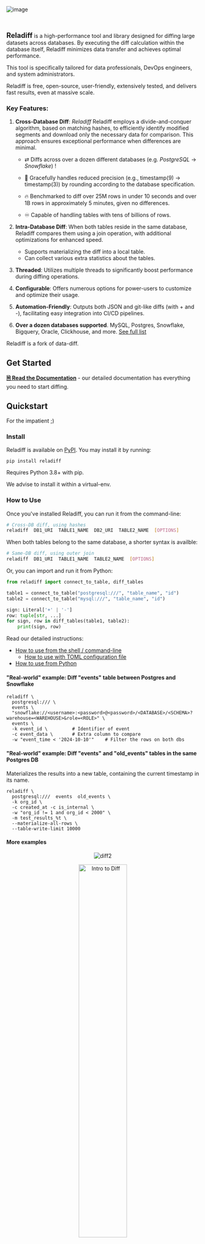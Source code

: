 
![image](https://github.com/erezsh/reladiff/assets/731464/861350ce-7283-49ee-85a6-e8086d23440e)

&nbsp;
<br/>
<br/>
<span style="font-size:1.3em">**Reladiff**</span> is a high-performance tool and library designed for diffing large datasets across databases. By executing the diff calculation within the database itself, Reladiff minimizes data transfer and achieves optimal performance.

This tool is specifically tailored for data professionals, DevOps engineers, and system administrators.

Reladiff is free, open-source, user-friendly, extensively tested, and delivers fast results, even at massive scale.

### Key Features:

 1. **Cross-Database Diff**: *Reladiff* Reladiff employs a divide-and-conquer algorithm, based on matching hashes, to efficiently identify modified segments and download only the necessary data for comparison. This approach ensures exceptional performance when differences are minimal.

    - ⇄  Diffs across over a dozen different databases (e.g. *PostgreSQL* -> *Snowflake*) !

    - 🧠 Gracefully handles reduced precision (e.g., timestamp(9) -> timestamp(3)) by rounding according to the database specification.

    - 🔥 Benchmarked to diff over 25M rows in under 10 seconds and over 1B rows in approximately 5 minutes, given no differences.

    - ♾️ Capable of handling tables with tens of billions of rows.


2. **Intra-Database Diff**: When both tables reside in the same database, Reladiff compares them using a join operation, with additional optimizations for enhanced speed.

    - Supports materializing the diff into a local table.
    - Can collect various extra statistics about the tables.

3. **Threaded**: Utilizes multiple threads to significantly boost performance during diffing operations.

3. **Configurable**: Offers numerous options for power-users to customize and optimize their usage.

4. **Automation-Friendly**: Outputs both JSON and git-like diffs (with + and -), facilitating easy integration into CI/CD pipelines.

5. **Over a dozen databases supported**. MySQL, Postgres, Snowflake, Bigquery, Oracle, Clickhouse, and more. [See full list](https://reladiff.readthedocs.io/en/latest/supported-databases.html)


Reladiff is a fork of data-diff.

## Get Started

[**🗎 Read the Documentation**](https://reladiff.readthedocs.io/en/latest/) - our detailed documentation has everything you need to start diffing.

## Quickstart

For the impatient ;)

### Install

Reladiff is available on [PyPI](https://pypi.org/project/reladiff/). You may install it by running:

```
pip install reladiff
```

Requires Python 3.8+ with pip.

We advise to install it within a virtual-env.

### How to Use

Once you've installed Reladiff, you can run it from the command-line:

```bash
# Cross-DB diff, using hashes
reladiff  DB1_URI  TABLE1_NAME  DB2_URI  TABLE2_NAME  [OPTIONS]
```

When both tables belong to the same database, a shorter syntax is availble:

```bash
# Same-DB diff, using outer join
reladiff  DB1_URI  TABLE1_NAME  TABLE2_NAME  [OPTIONS]
```

Or, you can import and run it from Python:

```python
from reladiff import connect_to_table, diff_tables

table1 = connect_to_table("postgresql:///", "table_name", "id")
table2 = connect_to_table("mysql:///", "table_name", "id")

sign: Literal['+' | '-']
row: tuple[str, ...]
for sign, row in diff_tables(table1, table2):
    print(sign, row)
```

Read our detailed instructions:

* [How to use from the shell / command-line](https://reladiff.readthedocs.io/en/latest/how-to-use.html#how-to-use-from-the-shell-or-command-line)
    * [How to use with TOML configuration file](https://reladiff.readthedocs.io/en/latest/how-to-use.html#how-to-use-with-a-configuration-file)
* [How to use from Python](https://reladiff.readthedocs.io/en/latest/how-to-use.html#how-to-use-from-python)


#### "Real-world" example: Diff "events" table between Postgres and Snowflake

```
reladiff \
  postgresql:/// \
  events \
  "snowflake://<username>:<password>@<password>/<DATABASE>/<SCHEMA>?warehouse=<WAREHOUSE>&role=<ROLE>" \
  events \
  -k event_id \         # Identifier of event
  -c event_data \       # Extra column to compare
  -w "event_time < '2024-10-10'"    # Filter the rows on both dbs
```

#### "Real-world" example: Diff "events" and "old_events" tables in the same Postgres DB

Materializes the results into a new table, containing the current timestamp in its name.

```
reladiff \
  postgresql:///  events  old_events \
  -k org_id \
  -c created_at -c is_internal \
  -w "org_id != 1 and org_id < 2000" \
  -m test_results_%t \
  --materialize-all-rows \
  --table-write-limit 10000
```

#### More examples

<p align="center">
  <img alt="diff2" src="https://user-images.githubusercontent.com/1799931/196754998-a88c0a52-8751-443d-b052-26c03d99d9e5.png" />
</p>

<p align="center">
  <a href=https://www.loom.com/share/682e4b7d74e84eb4824b983311f0a3b2 target="_blank">
    <img alt="Intro to Diff" src="https://user-images.githubusercontent.com/1799931/196576582-d3535395-12ef-40fd-bbbb-e205ccae1159.png" width="50%" height="50%" />
  </a>
</p>


### Technical Explanation

Check out this [technical explanation](https://reladiff.readthedocs.io/en/latest/technical-explanation.html) of how reladiff works.

### We're here to help!

* Confused? Got a cool idea? Just want to share your thoughts? Let's discuss it in [GitHub Discussions](https://github.com/erezsh/reladiff/discussions).

* Did you encounter a bug? [Open an issue](https://github.com/erezsh/reladiff/issues).

## How to Contribute
* Please read the [contributing guidelines](https://github.com/erezsh/reladiff/blob/master/CONTRIBUTING.md) to get started.
* Feel free to open an issue or contribute to the project by working on an existing issue.

Big thanks to everyone who contributed so far:

<a href="https://github.com/erezsh/reladiff/graphs/contributors">
  <img src="https://contributors-img.web.app/image?repo=erezsh/reladiff" />
</a>


## License

This project is licensed under the terms of the [MIT License](https://github.com/erezsh/reladiff/blob/master/LICENSE).
